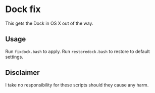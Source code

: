Dock fix
===================

This gets the Dock in OS X out of the way.


Usage
------------------

Run `fixdock.bash` to apply. Run `restoredock.bash` to restore to default settings.


Disclaimer
------------------

I take no responsibility for these scripts should they cause any harm.
